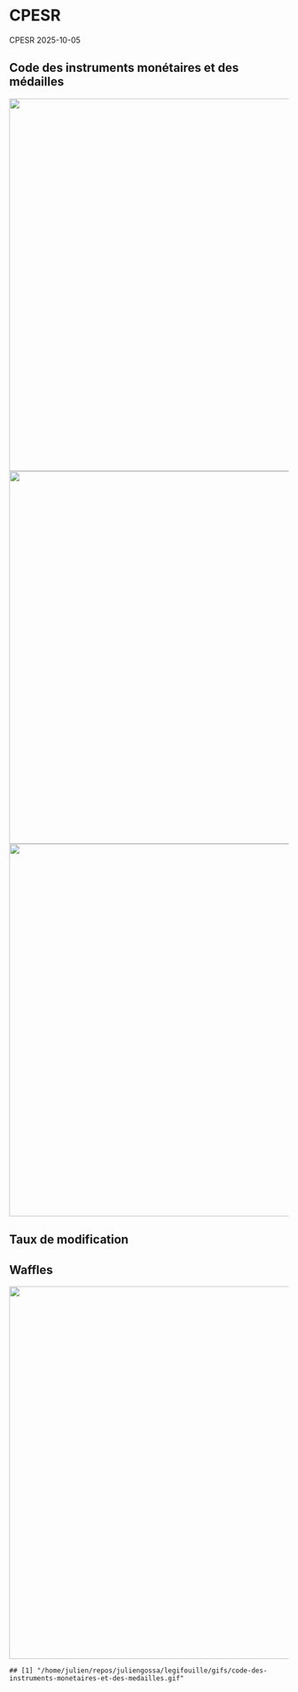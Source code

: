 CPESR
================
CPESR
2025-10-05

## Code des instruments monétaires et des médailles

<img src="/home/julien/repos/juliengossa/legifouille/codes/code-des-instruments-monetaires-et-des-medailles/legifouille-code_files/figure-gfm/versions-1.png" width="672" />

<img src="/home/julien/repos/juliengossa/legifouille/codes/code-des-instruments-monetaires-et-des-medailles/legifouille-code_files/figure-gfm/modifications-1.png" width="672" />
<img src="/home/julien/repos/juliengossa/legifouille/codes/code-des-instruments-monetaires-et-des-medailles/legifouille-code_files/figure-gfm/taille_modifications-1.png" width="672" />

## Taux de modification

## Waffles

<img src="/home/julien/repos/juliengossa/legifouille/codes/code-des-instruments-monetaires-et-des-medailles/legifouille-code_files/figure-gfm/unnamed-chunk-4-1.png" width="672" />

    ## [1] "/home/julien/repos/juliengossa/legifouille/gifs/code-des-instruments-monetaires-et-des-medailles.gif"
